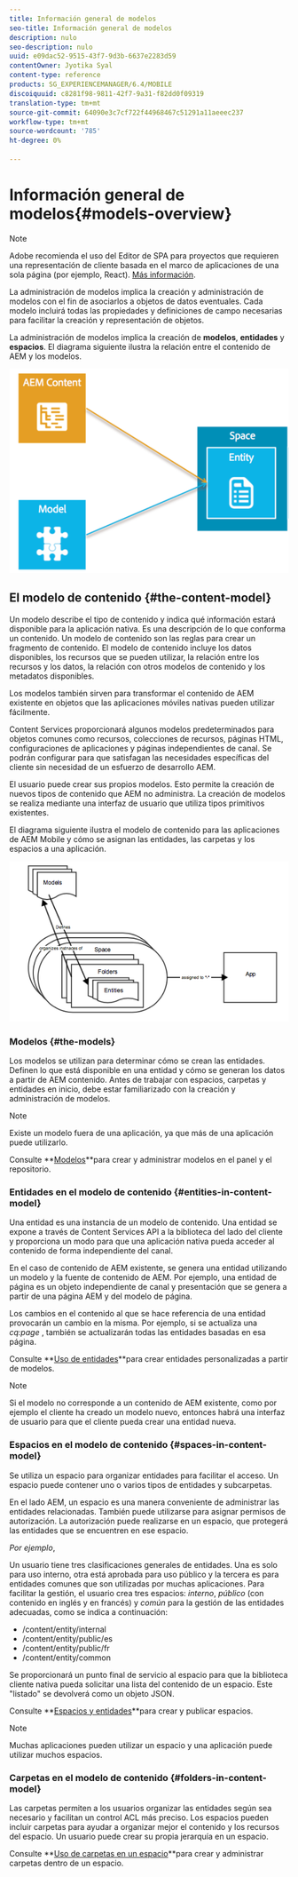 ```yaml
---
title: Información general de modelos
seo-title: Información general de modelos
description: nulo
seo-description: nulo
uuid: e09dac52-9515-43f7-9d3b-6637e2283d59
contentOwner: Jyotika Syal
content-type: reference
products: SG_EXPERIENCEMANAGER/6.4/MOBILE
discoiquuid: c8281f98-9811-42f7-9a31-f82dd0f09319
translation-type: tm+mt
source-git-commit: 64090e3c7cf722f44968467c51291a11aeeec237
workflow-type: tm+mt
source-wordcount: '785'
ht-degree: 0%

---
```



# Información general de modelos{#models-overview}

>[!NOTE]
>
>Adobe recomienda el uso del Editor de SPA para proyectos que requieren una representación de cliente basada en el marco de aplicaciones de una sola página (por ejemplo, React). [Más información](/help/sites-developing/spa-overview.md).

La administración de modelos implica la creación y administración de modelos con el fin de asociarlos a objetos de datos eventuales. Cada modelo incluirá todas las propiedades y definiciones de campo necesarias para facilitar la creación y representación de objetos.

La administración de modelos implica la creación de **modelos**, **entidades** y **espacios**. El diagrama siguiente ilustra la relación entre el contenido de AEM y los modelos.

![chlimage_1-81](assets/chlimage_1-81.png)

## El modelo de contenido {#the-content-model}

Un modelo describe el tipo de contenido y indica qué información estará disponible para la aplicación nativa. Es una descripción de lo que conforma un contenido. Un modelo de contenido son las reglas para crear un fragmento de contenido. El modelo de contenido incluye los datos disponibles, los recursos que se pueden utilizar, la relación entre los recursos y los datos, la relación con otros modelos de contenido y los metadatos disponibles.

Los modelos también sirven para transformar el contenido de AEM existente en objetos que las aplicaciones móviles nativas pueden utilizar fácilmente.

Content Services proporcionará algunos modelos predeterminados para objetos comunes como recursos, colecciones de recursos, páginas HTML, configuraciones de aplicaciones y páginas independientes de canal. Se podrán configurar para que satisfagan las necesidades específicas del cliente sin necesidad de un esfuerzo de desarrollo AEM.

El usuario puede crear sus propios modelos. Esto permite la creación de nuevos tipos de contenido que AEM no administra. La creación de modelos se realiza mediante una interfaz de usuario que utiliza tipos primitivos existentes.

El diagrama siguiente ilustra el modelo de contenido para las aplicaciones de AEM Mobile y cómo se asignan las entidades, las carpetas y los espacios a una aplicación.

![chlimage_1-82](assets/chlimage_1-82.png)

### Modelos {#the-models}

Los modelos se utilizan para determinar cómo se crean las entidades. Definen lo que está disponible en una entidad y cómo se generan los datos a partir de AEM contenido. Antes de trabajar con espacios, carpetas y entidades en inicio, debe estar familiarizado con la creación y administración de modelos.

>[!NOTE]
>
>Existe un modelo fuera de una aplicación, ya que más de una aplicación puede utilizarlo.


Consulte **[Modelos](/help/mobile/administer-mobile-apps.md)**para crear y administrar modelos en el panel y el repositorio.

### Entidades en el modelo de contenido {#entities-in-content-model}

Una entidad es una instancia de un modelo de contenido. Una entidad se expone a través de Content Services API a la biblioteca del lado del cliente y proporciona un modo para que una aplicación nativa pueda acceder al contenido de forma independiente del canal.

En el caso de contenido de AEM existente, se genera una entidad utilizando un modelo y la fuente de contenido de AEM. Por ejemplo, una entidad de página es un objeto independiente de canal y presentación que se genera a partir de una página AEM y del modelo de página.

Los cambios en el contenido al que se hace referencia de una entidad provocarán un cambio en la misma. Por ejemplo, si se actualiza una *cq:page* , también se actualizarán todas las entidades basadas en esa página.

Consulte **[Uso de entidades](/help/mobile/spaces-and-entities.md)**para crear entidades personalizadas a partir de modelos.

>[!NOTE]
>
>Si el modelo no corresponde a un contenido de AEM existente, como por ejemplo el cliente ha creado un modelo nuevo, entonces habrá una interfaz de usuario para que el cliente pueda crear una entidad nueva.


### Espacios en el modelo de contenido {#spaces-in-content-model}

Se utiliza un espacio para organizar entidades para facilitar el acceso. Un espacio puede contener uno o varios tipos de entidades y subcarpetas.

En el lado AEM, un espacio es una manera conveniente de administrar las entidades relacionadas. También puede utilizarse para asignar permisos de autorización. La autorización puede realizarse en un espacio, que protegerá las entidades que se encuentren en ese espacio.

*Por ejemplo*,

Un usuario tiene tres clasificaciones generales de entidades. Una es solo para uso interno, otra está aprobada para uso público y la tercera es para entidades comunes que son utilizadas por muchas aplicaciones. Para facilitar la gestión, el usuario crea tres espacios: *interno*, *público* (con contenido en inglés y en francés) y *común* para la gestión de las entidades adecuadas, como se indica a continuación:

* /content/entity/internal
* /content/entity/public/es
* /content/entity/public/fr
* /content/entity/common

Se proporcionará un punto final de servicio al espacio para que la biblioteca cliente nativa pueda solicitar una lista del contenido de un espacio. Este &quot;listado&quot; se devolverá como un objeto JSON.

Consulte **[Espacios y entidades](/help/mobile/spaces-and-entities.md)**para crear y publicar espacios.

>[!NOTE]
>
>Muchas aplicaciones pueden utilizar un espacio y una aplicación puede utilizar muchos espacios.

### Carpetas en el modelo de contenido {#folders-in-content-model}

Las carpetas permiten a los usuarios organizar las entidades según sea necesario y facilitan un control ACL más preciso. Los espacios pueden incluir carpetas para ayudar a organizar mejor el contenido y los recursos del espacio. Un usuario puede crear su propia jerarquía en un espacio.

Consulte **[Uso de carpetas en un espacio](/help/mobile/spaces-and-entities.md)**para crear y administrar carpetas dentro de un espacio.
